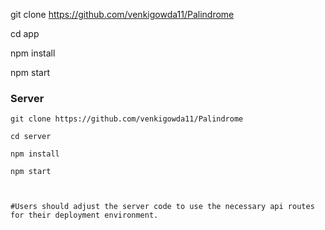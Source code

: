 git clone https://github.com/venkigowda11/Palindrome

cd app

npm install

npm start

### Server

```
git clone https://github.com/venkigowda11/Palindrome

cd server

npm install

npm start



#Users should adjust the server code to use the necessary api routes for their deployment environment.



